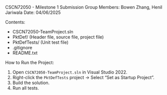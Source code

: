 CSCN72050 - Milestone 1 Submission
Group Members: Bowen Zhang, Henil Jariwala
Date: 04/06/2025

Contents:
- CSCN72050-TeamProject.sln
- PktDef/      (Header file, source file, project file)
- PktDefTests/ (Unit test file)
- .gitignore
- README.txt

How to Run the Project:
1. Open `CSCN72050-TeamProject.sln` in Visual Studio 2022.
2. Right-click the `PktDefTests` project → Select “Set as Startup Project”.
3. Build the solution.
4. Run all tests.

